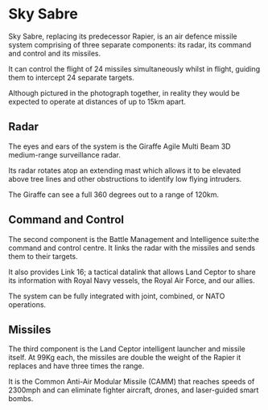 # Sky Sabre

Sky Sabre, replacing its predecessor Rapier, is an air defence missile system comprising of three separate components: its radar, its command and control and its missiles.

It can control the flight of 24 missiles simultaneously whilst in flight, guiding them to intercept 24 separate targets.

Although pictured in the photograph together, in reality they would be expected to operate at distances of up to 15km apart. 

## Radar

The eyes and ears of the system is the Giraffe Agile Multi Beam 3D medium-range surveillance radar.

Its radar rotates atop an extending mast which allows it to be elevated above tree lines and other obstructions to identify low flying intruders.

The Giraffe can see a full 360 degrees out to a range of 120km.

## Command and Control

The second component is the Battle Management and Intelligence suite:the command and control centre. It links the radar with the missiles and sends them to their targets.

It also provides Link 16; a tactical datalink that allows Land Ceptor to share its information with Royal Navy vessels, the Royal Air Force, and our allies.

The system can be fully integrated with joint, combined, or NATO operations.

## Missiles

The third component is the Land Ceptor intelligent launcher and missile itself. At 99Kg each, the missiles are double the weight of the Rapier it replaces and have three times the range.

It is the Common Anti-Air Modular Missile (CAMM) that reaches speeds of 2300mph and can eliminate fighter aircraft, drones, and laser-guided smart bombs.
